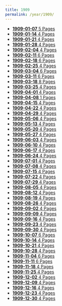 ```yaml
---
title: 1909
permalink: /year/1909/
---
```


<ul class="taxonomy__index">
<li><a href="/issues/hydro-review-1909-01-07"><strong>1909-01-07</strong> <span class="taxonomy__count">5 Pages</span></a></li>
<li><a href="/issues/hydro-review-1909-01-14"><strong>1909-01-14</strong> <span class="taxonomy__count">4 Pages</span></a></li>
<li><a href="/issues/hydro-review-1909-01-21"><strong>1909-01-21</strong> <span class="taxonomy__count">4 Pages</span></a></li>
<li><a href="/issues/hydro-review-1909-01-28"><strong>1909-01-28</strong> <span class="taxonomy__count">4 Pages</span></a></li>
<li><a href="/issues/hydro-review-1909-02-04"><strong>1909-02-04</strong> <span class="taxonomy__count">4 Pages</span></a></li>
<li><a href="/issues/hydro-review-1909-02-11"><strong>1909-02-11</strong> <span class="taxonomy__count">6 Pages</span></a></li>
<li><a href="/issues/hydro-review-1909-02-18"><strong>1909-02-18</strong> <span class="taxonomy__count">6 Pages</span></a></li>
<li><a href="/issues/hydro-review-1909-02-25"><strong>1909-02-25</strong> <span class="taxonomy__count">4 Pages</span></a></li>
<li><a href="/issues/hydro-review-1909-03-04"><strong>1909-03-04</strong> <span class="taxonomy__count">6 Pages</span></a></li>
<li><a href="/issues/hydro-review-1909-03-11"><strong>1909-03-11</strong> <span class="taxonomy__count">6 Pages</span></a></li>
<li><a href="/issues/hydro-review-1909-03-18"><strong>1909-03-18</strong> <span class="taxonomy__count">8 Pages</span></a></li>
<li><a href="/issues/hydro-review-1909-03-25"><strong>1909-03-25</strong> <span class="taxonomy__count">4 Pages</span></a></li>
<li><a href="/issues/hydro-review-1909-04-01"><strong>1909-04-01</strong> <span class="taxonomy__count">4 Pages</span></a></li>
<li><a href="/issues/hydro-review-1909-04-08"><strong>1909-04-08</strong> <span class="taxonomy__count">1 Pages</span></a></li>
<li><a href="/issues/hydro-review-1909-04-15"><strong>1909-04-15</strong> <span class="taxonomy__count">4 Pages</span></a></li>
<li><a href="/issues/hydro-review-1909-04-22"><strong>1909-04-22</strong> <span class="taxonomy__count">4 Pages</span></a></li>
<li><a href="/issues/hydro-review-1909-04-29"><strong>1909-04-29</strong> <span class="taxonomy__count">4 Pages</span></a></li>
<li><a href="/issues/hydro-review-1909-05-06"><strong>1909-05-06</strong> <span class="taxonomy__count">4 Pages</span></a></li>
<li><a href="/issues/hydro-review-1909-05-13"><strong>1909-05-13</strong> <span class="taxonomy__count">4 Pages</span></a></li>
<li><a href="/issues/hydro-review-1909-05-20"><strong>1909-05-20</strong> <span class="taxonomy__count">4 Pages</span></a></li>
<li><a href="/issues/hydro-review-1909-05-27"><strong>1909-05-27</strong> <span class="taxonomy__count">4 Pages</span></a></li>
<li><a href="/issues/hydro-review-1909-06-03"><strong>1909-06-03</strong> <span class="taxonomy__count">4 Pages</span></a></li>
<li><a href="/issues/hydro-review-1909-06-10"><strong>1909-06-10</strong> <span class="taxonomy__count">4 Pages</span></a></li>
<li><a href="/issues/hydro-review-1909-06-17"><strong>1909-06-17</strong> <span class="taxonomy__count">4 Pages</span></a></li>
<li><a href="/issues/hydro-review-1909-06-24"><strong>1909-06-24</strong> <span class="taxonomy__count">4 Pages</span></a></li>
<li><a href="/issues/hydro-review-1909-07-01"><strong>1909-07-01</strong> <span class="taxonomy__count">4 Pages</span></a></li>
<li><a href="/issues/hydro-review-1909-07-08"><strong>1909-07-08</strong> <span class="taxonomy__count">4 Pages</span></a></li>
<li><a href="/issues/hydro-review-1909-07-15"><strong>1909-07-15</strong> <span class="taxonomy__count">4 Pages</span></a></li>
<li><a href="/issues/hydro-review-1909-07-22"><strong>1909-07-22</strong> <span class="taxonomy__count">4 Pages</span></a></li>
<li><a href="/issues/hydro-review-1909-07-29"><strong>1909-07-29</strong> <span class="taxonomy__count">4 Pages</span></a></li>
<li><a href="/issues/hydro-review-1909-08-05"><strong>1909-08-05</strong> <span class="taxonomy__count">4 Pages</span></a></li>
<li><a href="/issues/hydro-review-1909-08-12"><strong>1909-08-12</strong> <span class="taxonomy__count">4 Pages</span></a></li>
<li><a href="/issues/hydro-review-1909-08-19"><strong>1909-08-19</strong> <span class="taxonomy__count">4 Pages</span></a></li>
<li><a href="/issues/hydro-review-1909-08-26"><strong>1909-08-26</strong> <span class="taxonomy__count">4 Pages</span></a></li>
<li><a href="/issues/hydro-review-1909-09-02"><strong>1909-09-02</strong> <span class="taxonomy__count">4 Pages</span></a></li>
<li><a href="/issues/hydro-review-1909-09-09"><strong>1909-09-09</strong> <span class="taxonomy__count">4 Pages</span></a></li>
<li><a href="/issues/hydro-review-1909-09-16"><strong>1909-09-16</strong> <span class="taxonomy__count">4 Pages</span></a></li>
<li><a href="/issues/hydro-review-1909-09-23"><strong>1909-09-23</strong> <span class="taxonomy__count">4 Pages</span></a></li>
<li><a href="/issues/hydro-review-1909-09-30"><strong>1909-09-30</strong> <span class="taxonomy__count">4 Pages</span></a></li>
<li><a href="/issues/hydro-review-1909-10-07"><strong>1909-10-07</strong> <span class="taxonomy__count">6 Pages</span></a></li>
<li><a href="/issues/hydro-review-1909-10-14"><strong>1909-10-14</strong> <span class="taxonomy__count">4 Pages</span></a></li>
<li><a href="/issues/hydro-review-1909-10-21"><strong>1909-10-21</strong> <span class="taxonomy__count">4 Pages</span></a></li>
<li><a href="/issues/hydro-review-1909-10-28"><strong>1909-10-28</strong> <span class="taxonomy__count">4 Pages</span></a></li>
<li><a href="/issues/hydro-review-1909-11-04"><strong>1909-11-04</strong> <span class="taxonomy__count">6 Pages</span></a></li>
<li><a href="/issues/hydro-review-1909-11-11"><strong>1909-11-11</strong> <span class="taxonomy__count">6 Pages</span></a></li>
<li><a href="/issues/hydro-review-1909-11-18"><strong>1909-11-18</strong> <span class="taxonomy__count">4 Pages</span></a></li>
<li><a href="/issues/hydro-review-1909-11-25"><strong>1909-11-25</strong> <span class="taxonomy__count">4 Pages</span></a></li>
<li><a href="/issues/hydro-review-1909-12-02"><strong>1909-12-02</strong> <span class="taxonomy__count">4 Pages</span></a></li>
<li><a href="/issues/hydro-review-1909-12-09"><strong>1909-12-09</strong> <span class="taxonomy__count">4 Pages</span></a></li>
<li><a href="/issues/hydro-review-1909-12-16"><strong>1909-12-16</strong> <span class="taxonomy__count">4 Pages</span></a></li>
<li><a href="/issues/hydro-review-1909-12-23"><strong>1909-12-23</strong> <span class="taxonomy__count">4 Pages</span></a></li>
<li><a href="/issues/hydro-review-1909-12-30"><strong>1909-12-30</strong> <span class="taxonomy__count">4 Pages</span></a></li>
</ul>
